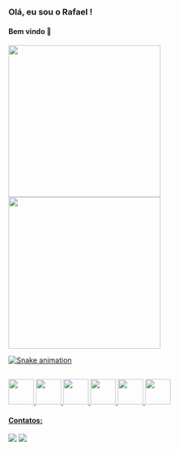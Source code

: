 
##
### Olá, eu sou o Rafael ! 
#### Bem vindo 👋

<div>
<a href="https://github.com/MontenegroRafael">
<img width="300em" src="https://github-readme-stats.vercel.app/api/top-langs/?username=MontenegroRafael&layout=compact&langs_count=7&theme=dark"/>
<img width="300em" src="https://github-readme-stats.vercel.app/api?username=MontenegroRafael&show_icons=true&theme=dark&include_all_commits=true&count_private=true"/>
</div>

![Snake animation](https://github.com/MontenegroRafael/MontenegroRafael/blob/output/github-contribution-grid-snake.svg)
##
<div>
<img width="50em" src="https://cdn.jsdelivr.net/gh/devicons/devicon/icons/jupyter/jupyter-original-wordmark.svg" />
<img width="50em" src="https://cdn.jsdelivr.net/gh/devicons/devicon/icons/python/python-original-wordmark.svg" />
<img width="50em" src="https://cdn.jsdelivr.net/gh/devicons/devicon/icons/csharp/csharp-original.svg" />
<img width="50em" src="https://cdn.jsdelivr.net/gh/devicons/devicon/icons/git/git-original.svg" />
<img width="50em" src="https://cdn.jsdelivr.net/gh/devicons/devicon/icons/javascript/javascript-plain.svg" />
<img width="50em" src="https://cdn.jsdelivr.net/gh/devicons/devicon/icons/jetbrains/jetbrains-original.svg" />    
</div>       

#### Contatos:
<div>
<a href = "mailto:rafaelmrc3@gmail.com"><img src="https://img.shields.io/badge/Gmail-D14836?style=for-the-badge&logo=gmail&logoColor=white" target="_blank"></a>
<a href="https://www.linkedin.com/in/rafaelmrc" target="_blank"><img src="https://img.shields.io/badge/-LinkedIn-%230077B5?style=for-the-badge&logo=linkedin&logoColor=white" target="_blank"></a>   
</div>


<!--
**MontenegroRafael/MontenegroRafael** is a ✨ _special_ ✨ repository because its `README.md` (this file) appears on your GitHub profile.

Here are some ideas to get you started:

- 🔭 I’m currently working on ...
- 🌱 I’m currently learning ...
- 👯 I’m looking to collaborate on ...
- 🤔 I’m looking for help with ...
- 💬 Ask me about ...
- 📫 How to reach me: ...
- 😄 Pronouns: ...
- ⚡ Fun fact: ...
-->
